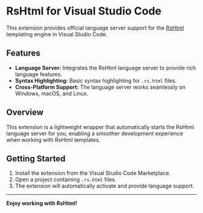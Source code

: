 # RsHtml for Visual Studio Code

This extension provides official language server support for the [RsHtml](https://github.com/rshtml/rshtml) templating engine in Visual Studio Code.

## Features

*   **Language Server:** Integrates the RsHtml language server to provide rich language features.
*   **Syntax Highlighting:** Basic syntax highlighting for `.rs.html` files.
*   **Cross-Platform Support:** The language server works seamlessly on Windows, macOS, and Linux.

## Overview

This extension is a lightweight wrapper that automatically starts the RsHtml language server for you, enabling a smoother development experience when working with RsHtml templates.

## Getting Started

1.  Install the extension from the Visual Studio Code Marketplace.
2.  Open a project containing `.rs.html` files.
3.  The extension will automatically activate and provide language support.

---

**Enjoy working with RsHtml!**
